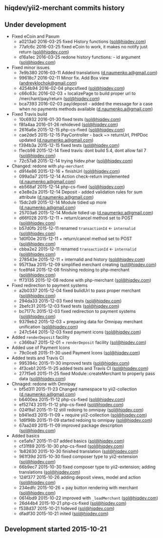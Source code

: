 hiqdev/yii2-merchant commits history
------------------------------------

## Under development

- Fixed eCoin and Paxum
    - a0213a0 2016-03-25 fixed History functions (sol@hiqdev.com)
    - 77afc6c 2016-03-25 fixed eCoin to work, it makes no notify just return (sol@hiqdev.com)
    - d16a1ec 2016-03-25 redone history functions: - id argument (sol@hiqdev.com)
- Fixed minor issues
    - 7e9b380 2016-03-11 Added translations (d.naumenko.a@gmail.com)
    - 99618c7 2016-02-11 Minor fix. Add Box view (andreyklochok@gmail.com)
    - 4254b94 2016-02-04 phpcsfixed (sol@hiqdev.com)
    - c66c63c 2016-02-03 + localizePage to build proper url to /merchant/pay/return (sol@hiqdev.com)
    - bca7393 2016-02-03 pay/deposit - added the message for a case when no payments methods available (d.naumenko.a@gmail.com)
- Fixed Travis build
    - 10c6932 2016-01-30 fixed tests (sol@hiqdev.com)
    - f8fa4aa 2016-01-26 rehideved (sol@hiqdev.com)
    - 2616a6e 2015-12-15 php-cs-fixed (sol@hiqdev.com)
    - cae2de5 2015-12-15 PayController - back ~> returnUrl, PHPDoc updated (d.naumenko.a@gmail.com)
    - f394b3a 2015-12-15 fixed tests (sol@hiqdev.com)
    - f1ecb98 2015-12-14 fixed travis: dont build 5.4, dont allow fail 7 (sol@hiqdev.com)
    - 72c57a8 2015-12-14 trying hidev.phar (sol@hiqdev.com)
- Changed: redone with `php-merchant`
    - d914e86 2015-12-16 + finishUrl (sol@hiqdev.com)
    - 099a0a7 2015-12-14 Action check-return implemented (d.naumenko.a@gmail.com)
    - eb568af 2015-12-14 php-cs-fixed (sol@hiqdev.com)
    - e3e8e2a 2015-12-14 Deposit - added validation rules for sum attribute (d.naumenko.a@gmail.com)
    - 15dc2d9 2015-12-14 Module tidied up more (d.naumenko.a@gmail.com)
    - 25703a6 2015-12-14 Module tidied up (d.naumenko.a@gmail.com)
    - d66f028 2015-12-11 + return/cancel method set to POST (sol@hiqdev.com)
    - b57d0fb 2015-12-11 renamed `transactionId` <- `internalid` (sol@hiqdev.com)
    - 1d0f00e 2015-12-11 + return/cancel method set to POST (sol@hiqdev.com)
    - cbba2e2 2015-12-11 renamed `transactionId` <- `internalid` (sol@hiqdev.com)
    - 278543e 2015-12-11 + internalid and history (sol@hiqdev.com)
    - 957f3aa 2015-12-09 simplified merchant creating (sol@hiqdev.com)
    - fce8fd4 2015-12-08 finishing redoing to php-merchant (sol@hiqdev.com)
    - ff73135 2015-12-08 redone with php-merchant (sol@hiqdev.com)
- Fixed redirection to payment systems
    - a2b0337 2015-12-04 fixed bulidUrl to pass proper merchant (sol@hiqdev.com)
    - 294da33 2015-12-03 fixed tests (sol@hiqdev.com)
    - 2befc31 2015-12-03 fixed tests (sol@hiqdev.com)
    - bc7177c 2015-12-03 fixed redirection to payment systems (sol@hiqdev.com)
    - 9379eb2 2015-12-03 + preparing data for Omnipay merchant unification (sol@hiqdev.com)
    - 247c544 2015-12-03 fixed payment icons (sol@hiqdev.com)
- Added `renderDeposit` facility
    - c366ba7 2015-12-01 + `renderDeposit` facility (sol@hiqdev.com)
- Added use of Payment Icons
    - 79c0ce8 2015-11-30 used Payment Icons (sol@hiqdev.com)
- Added tests and Travis CI
    - 995394c 2015-11-30 improved tests (sol@hiqdev.com)
    - 4f3ceb1 2015-11-25 added tests and Travis CI (sol@hiqdev.com)
    - 277f5e6 2015-11-25 fixed Module::createMerchant to properly pass data (sol@hiqdev.com)
- Chnaged: redone with Omnipay
    - bf5d311 2015-11-23 Changed namespace to yii2-collection (d.naumenko.a@gmail.com)
    - b6400ea 2015-11-12 php-cs-fixed (sol@hiqdev.com)
    - ef52743 2015-11-12 php-cs-fixed (sol@hiqdev.com)
    - 024f9a1 2015-11-12 still redoing to omnipay (sol@hiqdev.com)
    - b941ed3 2015-11-09 + require yii2-collection (sol@hiqdev.com)
    - 1d6f98b 2015-11-09 started redoing to omnipay (sol@hiqdev.com)
    - 67aa249 2015-11-09 improved package description (sol@hiqdev.com)
- Added basics
    - ce5afe7 2015-11-07 added basics (sol@hiqdev.com)
    - cf31f89 2015-10-30 php-cs-fixed (sol@hiqdev.com)
    - 1b82630 2015-10-30 finished translation (sol@hiqdev.com)
    - 961f39d 2015-10-30 fixed composer type to yii2-extension (sol@hiqdev.com)
    - 66b9ec7 2015-10-30 fixed composer type to yii2-extension; adding translations (sol@hiqdev.com)
    - 124f377 2015-10-26 adding deposit views, model and action (sol@hiqdev.com)
    - 234edfc 2015-10-26 + pay button rendering with merchant (sol@hiqdev.com)
    - 0614bd9 2015-10-22 improved with `_loadMerchant` (sol@hiqdev.com)
    - 26d44b4 2015-10-21 php-cs-fixed (sol@hiqdev.com)
    - f538d37 2015-10-21 hideved (sol@hiqdev.com)
    - dfadf30 2015-10-21 inited (sol@hiqdev.com)

## Development started 2015-10-21

